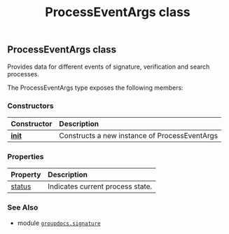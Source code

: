 ﻿---
title: ProcessEventArgs class
second_title: GroupDocs.Signature for Python via .NET API References
description: 
type: docs
url: /python-net/groupdocs.signature/processeventargs/
is_root: false
weight: 70
---

## ProcessEventArgs class

Provides data for different events of signature, verification and search processes.



The ProcessEventArgs type exposes the following members:

### Constructors
| Constructor | Description |
| :- | :- |
| [__init__](/signature/python-net/groupdocs.signature/processeventargs/__init__/#) | Constructs a new instance of ProcessEventArgs |


### Properties
| Property | Description |
| :- | :- |
| [status](/signature/python-net/groupdocs.signature/processeventargs/status) | Indicates current process state. |



### See Also
* module [`groupdocs.signature`](..)
